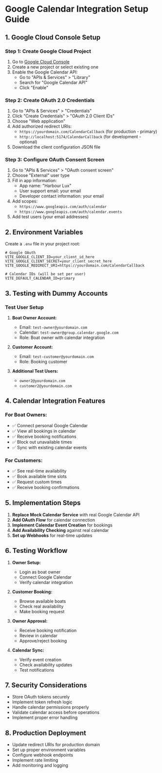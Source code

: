 # Google Calendar Integration Setup Guide

## 1. Google Cloud Console Setup

### Step 1: Create Google Cloud Project
1. Go to [Google Cloud Console](https://console.cloud.google.com/)
2. Create a new project or select existing one
3. Enable the Google Calendar API:
   - Go to "APIs & Services" > "Library"
   - Search for "Google Calendar API"
   - Click "Enable"

### Step 2: Create OAuth 2.0 Credentials
1. Go to "APIs & Services" > "Credentials"
2. Click "Create Credentials" > "OAuth 2.0 Client IDs"
3. Choose "Web application"
4. Add authorized redirect URIs:
   - `https://yourdomain.com/CalendarCallback` (for production - primary)
   - `http://localhost:5174/CalendarCallback` (for development - optional)
5. Download the client configuration JSON file

### Step 3: Configure OAuth Consent Screen
1. Go to "APIs & Services" > "OAuth consent screen"
2. Choose "External" user type
3. Fill in app information:
   - App name: "Harbour Lux"
   - User support email: your email
   - Developer contact information: your email
4. Add scopes:
   - `https://www.googleapis.com/auth/calendar`
   - `https://www.googleapis.com/auth/calendar.events`
5. Add test users (your email addresses)

## 2. Environment Variables

Create a `.env` file in your project root:

```env
# Google OAuth
VITE_GOOGLE_CLIENT_ID=your_client_id_here
VITE_GOOGLE_CLIENT_SECRET=your_client_secret_here
VITE_GOOGLE_REDIRECT_URI=https://yourdomain.com/CalendarCallback

# Calendar IDs (will be set per user)
VITE_DEFAULT_CALENDAR_ID=primary
```

## 3. Testing with Dummy Accounts

### Test User Setup
1. **Boat Owner Account:**
   - Email: `test-owner@yourdomain.com`
   - Calendar: `test-owner@group.calendar.google.com`
   - Role: Boat owner with calendar integration

2. **Customer Account:**
   - Email: `test-customer@yourdomain.com`
   - Role: Booking customer

3. **Additional Test Users:**
   - `owner2@yourdomain.com`
   - `customer2@yourdomain.com`

## 4. Calendar Integration Features

### For Boat Owners:
- ✅ Connect personal Google Calendar
- ✅ View all bookings in calendar
- ✅ Receive booking notifications
- ✅ Block out unavailable times
- ✅ Sync with existing calendar events

### For Customers:
- ✅ See real-time availability
- ✅ Book available time slots
- ✅ Request custom times
- ✅ Receive booking confirmations

## 5. Implementation Steps

1. **Replace Mock Calendar Service** with real Google Calendar API
2. **Add OAuth Flow** for calendar connection
3. **Implement Calendar Event Creation** for bookings
4. **Add Availability Checking** against real calendar
5. **Set up Webhooks** for real-time updates

## 6. Testing Workflow

1. **Owner Setup:**
   - Login as boat owner
   - Connect Google Calendar
   - Verify calendar integration

2. **Customer Booking:**
   - Browse available boats
   - Check real availability
   - Make booking request

3. **Owner Approval:**
   - Receive booking notification
   - Review in calendar
   - Approve/reject booking

4. **Calendar Sync:**
   - Verify event creation
   - Check availability updates
   - Test notifications

## 7. Security Considerations

- Store OAuth tokens securely
- Implement token refresh logic
- Handle calendar permissions properly
- Validate calendar access before operations
- Implement proper error handling

## 8. Production Deployment

- Update redirect URIs for production domain
- Set up proper environment variables
- Configure webhook endpoints
- Implement rate limiting
- Add monitoring and logging 